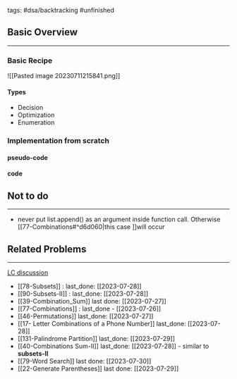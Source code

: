 tags: #dsa/backtracking #unfinished 


## Basic Overview
---
### Basic Recipe
![[Pasted image 20230711215841.png]]

#### Types
- Decision
- Optimization
- Enumeration

### Implementation from scratch
#### pseudo-code
#### code
## Not to do
---
- never put list.append() as an argument inside function call. Otherwise [[77-Combinations#^d6d060|this case ]]will occur

## Related Problems
---
[LC discussion](https://leetcode.com/problems/permutations/solutions/18239/A-general-approach-to-backtracking-questions-in-Java-(Subsets-Permutations-Combination-Sum-Palindrome-Partioning)/)

- [[78-Subsets]] : last_done: [[2023-07-28]]
- [[90-Subsets-II]] : last_done: [[2023-07-28]]
- [[39-Combination_Sum]] last done: [[2023-07-27]]
- [[77-Combinations]] : last_done - [[2023-07-26]]
- [[46-Permutations]] last_done: [[2023-07-27]]
- [[17- Letter Combinations of a Phone Number]] last_done: [[2023-07-28]]
- [[131-Palindrome Partition]] last_done: [[2023-07-29]]
- [[40-Combinations Sum-II]] last_done: [[2023-07-28]] - similar to **subsets-II**
- [[79-Word Search]] last done: [[2023-07-30]]
- [[22-Generate Parentheses]] last done: [[2023-07-29]]


